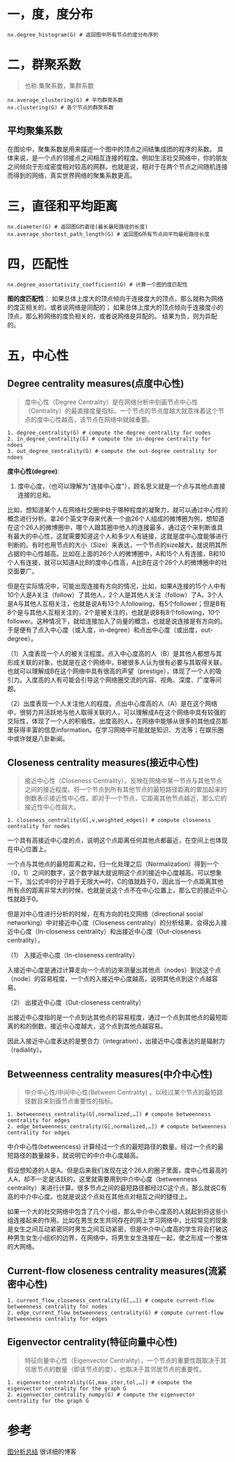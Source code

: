 # 一，度，度分布
```
nx.degree_histogram(G) # 返回图中所有节点的度分布序列
```

# 二，群聚系数
> 也称:集聚系数，集群系数
```
nx.average_clustering(G) # 平均群聚系数
nx.clustering(G) # 各个节点的群聚系数
```

## 平均聚集系数
在图论中，聚集系数是用来描述一个图中的顶点之间结集成团的程序的系数。
具体来说，是一个点的邻接点之间相互连接的程度。例如生活社交网络中，你的朋友之间倾向于形成密度相对较高的网群。也就是说，相对于在两个节点之间随机连接而得到的网络，真实世界网络的聚集系数更高。

# 三，直径和平均距离
```
nx.diameter(G) # 返回图G的直径(最长最短路径的长度)
nx.average_shortest_path_length(G) # 返回图G所有节点间平均最短路径长度
```

# 四，匹配性
```
nx.degree_assortativity_coefficient(G) # 计算一个图的度匹配性
```
**图的度匹配性**：
如果总体上度大的顶点倾向于连接度大的顶点，那么就称为网络的度正相关的，或者说网络是同配的；
如果总体上度大的顶点倾向于连接度小的顶点，那么称网络的度负相关的，或者说网络是异配的。
结果为负，则为异配的。

# 五，中心性
## Degree centrality measures(点度中心性)
> 度中心性（Degree Centrality）是在网络分析中刻画节点中心性（Centrality）的最直接度量指标。一个节点的节点度越大就意味着这个节点的度中心性越高，该节点在网络中就越重要。
```
1. degree_centrality(G) # compute the degree centrality for nodes
2. in_degree_centrality(G) # compute the in-degree centrality for ndoes
3. out_degree_centrality(G) # compute the out-degree centrality for ndoes
```
**度中心性(degree)**:
1. 度中心度，（也可以理解为"连接中心度"），顾名思义就是一个点与其他点直接连接的总和。

比如，想知道某个人在网络社交圈中处于哪种程度的凝聚力，就可以通过中心性的概念进行分析。拿26个英文字母来代表一个由26个人组成的微博圈为例，想知道在这个26人的微博圈中，哪个人跟其圈中他人的连接最多，通过这个来判断谁具有最大的中心性，这就需要知道这个人和多少人有链接，这就是度中心度能够进行判断的。有时也用节点的大小（Size）来表达，一个节点的size越大，就说明其所占据的中心性越高。比如在上面的26个人的微博圈中，A和15个人有连接，B和10个人有连接，就可以知道A比B的度中心性高，A比B在这个26个人的微博圈中的社交面要广。

但是在实际情况中，可能出现连接有方向的情况，比如，如果A连接的15个人中有10个人是A关注（follow）了其他人，2个人是其他人关注（follow）了A，3个人是A与其他人互相关注，也就是说A有13个人following，有5个follower；但是B有8个是与其他人互相关注的，2个是被关注的，也就是说B有8个following，10个follower。这种情况下，就给连接加入了向量的概念，也就是说连接是有方向的。于是便有了点入中心度（或入度，in-degree）和点出中心度（或出度，out-degree）。

（1）入度表现一个人的被关注程度。点入中心度高的人（B）是其他人都想与其形成关联的对象，也就是在这个网络中，B被很多人认为很有必要与其取得关联，也就可以理解成B在这个网络中具有很高的声望（prestige），体现了一个人的吸引力。入度高的人有可能会引导这个网络圈交流的内容、视角、深度、广度等问题。

（2）出度表现一个人关注他人的程度。点出中心度高的人（A）是在这个网络中，很努力并活跃地与他人取得关联的人，可以理解成A在这个网络中具有较强的交际性，体现了一个人的积极性。出度高的人，在网络中能够从很多的其他成员那里获得丰富的信息information。在学习网络中可能就是知识、方法等；在娱乐圈中或许就是八卦新闻。

## Closeness centrality measures(接近中心性)
> 接近中心性（Closeness Centrality）。反映在网络中某一节点与其他节点之间的接近程度。将一个节点到所有其他节点的最短路径距离的累加起来的倒数表示接近性中心性。即对于一个节点，它距离其他节点越近，那么它的接近性中心性越大。
```
1. closeness_centrality(G[,v,weighted_edges]) # compute closeness centrality for nodes
```
一个具有高接近中心度的点，说明这个点距离任何其他点都最近，在空间上也体现在中心位置上。

一个点与其他点的最短距离之和，归一化处理之后（Normalization）得到一个（0，1）之间的数字，这个数字越大就说明这个点的接近中心度越高。可以想象一下，当公式中的分子趋于无限大∞时，C的值就趋于0，因此当一个点距离其他所有点的距离非常大的时候，也就是说这个点不在中心位置上，那么它的接近中心性就趋于0。


但是对中心性进行分析的时候，在有方向的社交网络（directional social networking）中对接近中心度（Closeness centrality）的分析结果，会得出入接近中心度（In-closeness centrality）和出接近中心度（Out-closeness centrality），

（1） 入接近中心度（In-closeness centrality）

入接近中心度是通过计算走向一个点的边来测量出其他点（nodes）到达这个点（node）的容易程度，一个点的入接近中心度越高，说明其他点到这个点越容易。

（2） 出接近中心度（Out-closeness centrality）

出接近中心度指的是一个点到达其他点的容易程度，通过一个点到其他点的最短距离的和的倒数，接近中心度越大，这个点到其他点越容易。

因此入接近中心度表达的是整合力（integration），出接近中心度表达的是辐射力（radiality）。


## Betweenness centrality measures(中介中心性)
> 中介中心性/中间中心性(Between Centrality) 。以经过某个节点的最短路径数目来刻画节点重要性的指标。
```
1. betweenness_centrality(G[,normalized,…]) # compute betweenness centrality for edges
2. edge_betweenness_centrality(G[,normalized,…]) # compute betweenness centrality for edges
```
中介中心性(betweencess)
计算经过一个点的最短路径的数量。经过一个点的最短路径的数量越多，就说明它的中介中心度越高。

假设想知道的人是A。但是后来我们发现在这个26人的圈子里面，度中心性最高的人A，却不一定是活跃的，这里就需要用到中介中心度（betweenness centrality）来进行计算。很多节点之间的最短路径都经过C这个点，那么就说C有高的中介中心度。也就是说这个点处在其他点对相互之间的捷径上。

如果一个大的社交网络中包含了几个小组，那么中介中心度高的人就起到将这些小组连接起来的作用。比如在男生女生共同存在的网上学习网络中，比较常见的现象是女生之间互动紧密同时男生之间互动紧密，但是中介中心度高的学生将会打破这种男生女生小组织的边界，在网络中，将男生女生连接在一起，使之形成一个整体的大网络。

## Current-flow closeness centrality measures(流紧密中心性)
```
1. current_flow_closeness_centrality(G[,…]) # compute current-flow betweenness centrality for nodes
2. edge_current_flow_betweenness_centrality(G) # compute current-flow betweenness centrality for edges
```
## Eigenvector centrality(特征向量中心性)
> 特征向量中心性（Eigenvector Centrality）。一个节点的重要性既取决于其邻居节点的数量（即该节点的度），也取决于其邻居节点的重要性。
```
1. eigenvector_centrality(G[,max_iter,tol,…]) # compute the eigenvector centrality for the graph G
2. eigenvector_centrality_numpy(G) # compute the eigenvector centrality for the graph G

```

# 参考
[图分析总结](https://tryanswer.github.io/2018/05/25/graph-analysis/) 很详细的博客